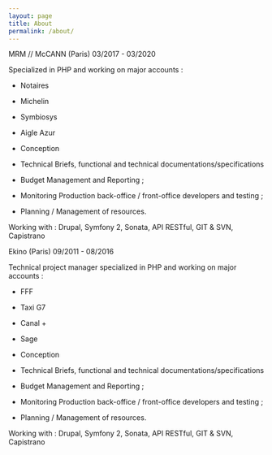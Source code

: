 ```yaml
---
layout: page
title: About
permalink: /about/
---
```

<bold>MRM // McCANN (Paris)</bold> 03/2017 - 03/2020

Specialized in PHP and working on major accounts : 

* Notaires
* Michelin
* Symbiosys
* Aigle Azur

* Conception
* Technical Briefs, functional and technical documentations/specifications
* Budget Management  and Reporting ;
* Monitoring Production  back-office / front-office developers and testing ;
* Planning / Management of resources.

Working with : Drupal, Symfony 2, Sonata, API RESTful, GIT & SVN, Capistrano

<bold>Ekino (Paris)</bold> 09/2011 - 08/2016

Technical project manager specialized in PHP and working on major accounts : 
* FFF
* Taxi G7
* Canal +
* Sage

* Conception
* Technical Briefs, functional and technical documentations/specifications
* Budget Management  and Reporting ;
* Monitoring Production  back-office / front-office developers and testing ;
* Planning / Management of resources.

Working with : Drupal, Symfony 2, Sonata, API RESTful, GIT & SVN, Capistrano

<div style="text-align:center">
	<!-- <a href="" class="btn">Download my CV</a>-->
</div>
<br/>
